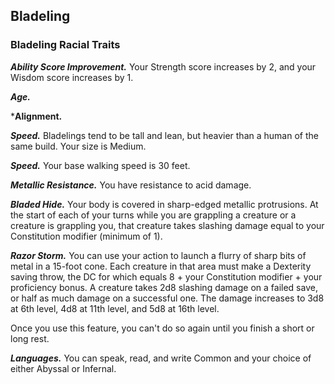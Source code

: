 ## Bladeling

### Bladeling Racial Traits

***Ability Score Improvement.***  Your Strength score increases by 2, and your Wisdom score increases by 1.

***Age.***

***Alignment.**

***Speed.***  Bladelings tend to be tall and lean, but heavier than a human of the same build.  Your size is Medium.

***Speed.***  Your base walking speed is 30 feet.

***Metallic Resistance.***  You have resistance to acid damage.

***Bladed Hide.***  Your body is covered in sharp-edged metallic protrusions.  At the start of each of your turns while you are grappling a creature or a creature is grappling you, that creature takes slashing damage equal to your Constitution modifier (minimum of 1).

***Razor Storm.***  You can use your action to launch a flurry of sharp bits of metal in a 15-foot cone.  Each creature in that area must make a Dexterity saving throw, the DC for which equals 8 + your Constitution modifier + your proficiency bonus.  A creature takes 2d8 slashing damage on a failed save, or half as much damage on a successful one.  The damage increases to 3d8 at 6th level, 4d8 at 11th level, and 5d8 at 16th level.

Once you use this feature, you can't do so again until you finish a short or long rest.

***Languages.***  You can speak, read, and write Common and your choice of either Abyssal or Infernal.

